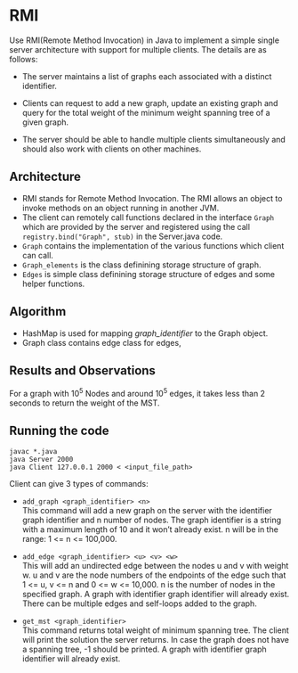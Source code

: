 # RMI

Use RMI(Remote Method Invocation) in Java to implement a simple single server architecture with support for multiple clients. The details are as follows:

- The server maintains a list of graphs each associated with a distinct identifier.

- Clients can request to add a new graph, update an existing graph and query for the total weight of
  the minimum weight spanning tree of a given graph.

- The server should be able to handle multiple clients simultaneously and should also work with clients
  on other machines.

## Architecture

- RMI stands for Remote Method Invocation. The RMI allows an object to invoke methods on an object running in another JVM.
- The client can remotely call functions declared in the interface `Graph` which are provided by the server and registered using the call `registry.bind("Graph", stub)` in the Server.java code.
- `Graph` contains the implementation of the various functions which client can call.
- `Graph_elements` is the class definining storage structure of graph.
- `Edges` is simple class definining storage structure of edges and some helper functions.

## Algorithm

- HashMap is used for mapping _graph_identifier_ to the Graph object.
- Graph class contains edge class for edges,

## Results and Observations

For a graph with 10<sup>5</sup> Nodes and around 10<sup>5</sup> edges, it takes less than 2 seconds to return the weight of the MST.

## Running the code

```
javac *.java
java Server 2000
java Client 127.0.0.1 2000 < <input_file_path>
```

Client can give 3 types of commands:

- `add_graph <graph_identifier> <n>`  
  This command will add a new graph on the server with the identifier graph identifier and n number of nodes. The graph identifier is a string with a maximum length of 10 and it won’t already exist. n will be in the range: 1 <= n <= 100,000.

- `add_edge <graph_identifier> <u> <v> <w>`  
  This will add an undirected edge between the nodes u and v with weight w. u and v are the node numbers of the endpoints of the edge such that 1 <= u, v <= n and 0 <= w <= 10,000. n is the number of nodes in the specified graph. A graph with identifier graph identifier will already exist. There can be multiple edges and self-loops added to the graph.

- `get_mst <graph_identifier>`  
  This command returns total weight of minimum spanning tree. The client will print the solution the server returns. In case the graph does not have a spanning tree, -1 should be printed. A graph with identifier graph identifier will already exist.
